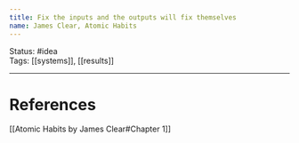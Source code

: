 ```yaml
---
title: Fix the inputs and the outputs will fix themselves
name: James Clear, Atomic Habits
---
```


Status: #idea  
Tags: [[systems]], [[results]]

---
# References
[[Atomic Habits by James Clear#Chapter 1]]